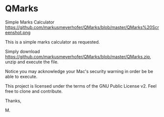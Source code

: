 # QMarks
Simple Marks Calculator
https://github.com/markusmeyerhofer/QMarks/blob/master/QMarks%20Screenshot.png

This is a simple marks calculator as requested.

Simply download https://github.com/markusmeyerhofer/QMarks/blob/master/QMarks.zip, unzip and execute the file.

Notice you may acknowledge your Mac's security warning in order be be able to execute.

This project is licensed under the terms of the GNU Public License v2. Feel free to clone and contribute. 

Thanks, 

M.
